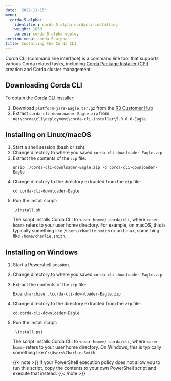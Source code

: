 ```yaml
---
date: '2022-11-15'
menu:
  corda-5-alpha:
    identifier: corda-5-alpha-cordacli-installing
    weight: 1050
    parent: corda-5-alpha-deploy
section_menu: corda-5-alpha
title: Installing the Corda CLI
---
```

Corda CLI (command line interface) is a command line tool that supports various Corda related tasks, including [Corda Package Installer (CPI)](../introduction/key-concepts.html#corda-package-installer-cpi) creation and Corda cluster management.

## Downloading Corda CLI

To obtain the Corda CLI installer:
1. Download `platform-jars-Eagle.tar.gz` from the [R3 Customer Hub](https://r3.force.com/)
2. Extract `corda-cli-downloader-Eagle.zip` from `net\corda\cli\deployment\corda-cli-installer\5.0.0.0-Eagle`.

## Installing on Linux/macOS

1. Start a shell session (bash or zsh).
2. Change directory to where you saved `corda-cli-downloader-Eagle.zip`.
3. Extract the contents of the `zip` file:
   ```shell
   unzip ./corda-cli-downloader-Eagle.zip -d corda-cli-downloader-Eagle
   ```
4. Change directory to the directory extracted from the `zip` file:
   ```shell
   cd corda-cli-downloader-Eagle
   ```
5. Run the install script:
   ```shell
   ./install.sh
   ```
   The script installs Corda CLI to `<user-home>/.corda/cli`, where `<user-home>` refers to your user home directory. For example, on macOS, this is typically something like `/Users/charlie.smith` or on Linux, something like `/home/charlie.smith`.

## Installing on Windows

1. Start a Powershell session.
2. Change directory to where you saved `corda-cli-downloader-Eagle.zip`.
3. Extract the contents of the `zip` file:
   ```shell
   Expand-archive .\corda-cli-downloader-Eagle.zip
   ```
4. Change directory to the directory extracted from the `zip` file:
   ```shell
   cd corda-cli-downloader-Eagle
   ```
5. Run the install script:
   ```shell
   .\install.ps1
   ```
   The script installs Corda CLI to `<user-home>/.corda/cli`, where `<user-home>` refers to your user home directory. On Windows, this is typically something like `C:\Users\Charlie.Smith`.

   {{< note >}}
   If your PowerShell execution policy does not allow you to run this script, copy the contents to your own PowerShell script and execute that instead.
   {{< /note >}}
